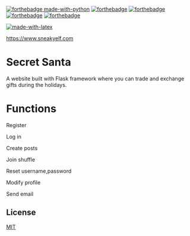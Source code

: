[![forthebadge made-with-python](http://ForTheBadge.com/images/badges/made-with-python.svg)](https://www.python.org/)
[![forthebadge](https://forthebadge.com/images/badges/uses-js.svg)](https://forthebadge.com)
[![forthebadge](https://forthebadge.com/images/badges/uses-css.svg)](https://forthebadge.com)
[![forthebadge](https://forthebadge.com/images/badges/uses-html.svg)](https://forthebadge.com)
[![forthebadge](https://forthebadge.com/images/badges/designed-in-ms-paint.svg)](https://forthebadge.com)


[![made-with-latex](https://img.shields.io/badge/Made%20with-flask-1f425f.svg)](https://flask.palletsprojects.com/en/1.1.x/)



https://www.sneakyelf.com


# Secret Santa
A website built with Flask framework where you can trade and exchange gifts during the holidays.

# Functions
Register

Log in

Create posts

Join shuffle

Reset username,password

Modify profile

Send email
## License
[MIT](https://choosealicense.com/licenses/mit/)
